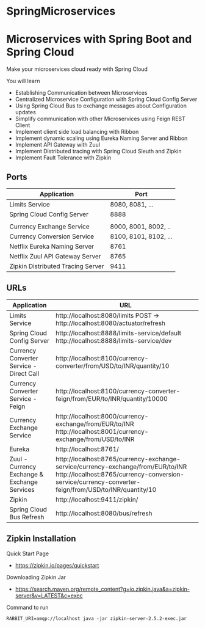 # SpringMicroservices
# Microservices with Spring Boot and Spring Cloud

Make your microservices cloud ready with Spring Cloud

You will learn
- Establishing Communication between Microservices
- Centralized Microservice Configuration with Spring Cloud Config Server
- Using Spring Cloud Bus to exchange messages about Configuration updates
- Simplify communication with other Microservices using Feign REST Client
- Implement client side load balancing with Ribbon
- Implement dynamic scaling using Eureka Naming Server and Ribbon
- Implement API Gateway with Zuul
- Implement Distributed tracing with Spring Cloud Sleuth and Zipkin
- Implement Fault Tolerance with Zipkin

## Ports

|     Application       |     Port          |
| ------------- | ------------- |
| Limits Service | 8080, 8081, ... |
| Spring Cloud Config Server | 8888 |
|  |  |
| Currency Exchange Service | 8000, 8001, 8002, ..  |
| Currency Conversion Service | 8100, 8101, 8102, ... |
| Netflix Eureka Naming Server | 8761 |
| Netflix Zuul API Gateway Server | 8765 |
| Zipkin Distributed Tracing Server | 9411 |


## URLs

|     Application       |     URL          |
| ------------- | ------------- |
| Limits Service | http://localhost:8080/limits POST -> http://localhost:8080/actuator/refresh|
|Spring Cloud Config Server| http://localhost:8888/limits-service/default http://localhost:8888/limits-service/dev |
|  Currency Converter Service - Direct Call| http://localhost:8100/currency-converter/from/USD/to/INR/quantity/10|
|  Currency Converter Service - Feign| http://localhost:8100/currency-converter-feign/from/EUR/to/INR/quantity/10000|
| Currency Exchange Service | http://localhost:8000/currency-exchange/from/EUR/to/INR http://localhost:8001/currency-exchange/from/USD/to/INR|
| Eureka | http://localhost:8761/|
| Zuul - Currency Exchange & Exchange Services | http://localhost:8765/currency-exchange-service/currency-exchange/from/EUR/to/INR http://localhost:8765/currency-conversion-service/currency-converter-feign/from/USD/to/INR/quantity/10|
| Zipkin | http://localhost:9411/zipkin/ |
| Spring Cloud Bus Refresh | http://localhost:8080/bus/refresh |

## Zipkin Installation

Quick Start Page
- https://zipkin.io/pages/quickstart

Downloading Zipkin Jar
- https://search.maven.org/remote_content?g=io.zipkin.java&a=zipkin-server&v=LATEST&c=exec

Command to run
```
RABBIT_URI=amqp://localhost java -jar zipkin-server-2.5.2-exec.jar
```
